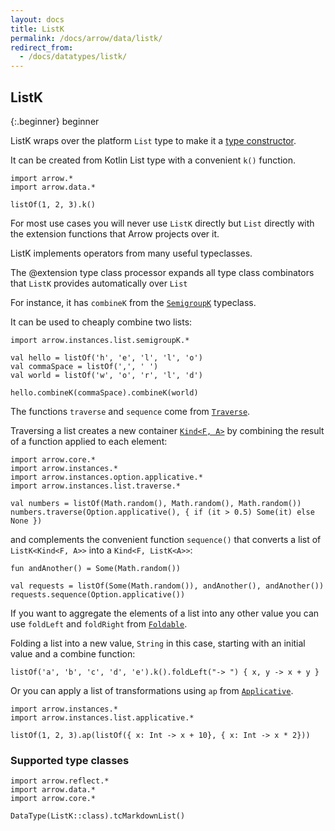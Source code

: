```yaml
---
layout: docs
title: ListK
permalink: /docs/arrow/data/listk/
redirect_from:
  - /docs/datatypes/listk/
---
```


## ListK

{:.beginner}
beginner

ListK wraps over the platform `List` type to make it a [type constructor](/docs/patterns/glossary/#type-constructors).

It can be created from Kotlin List type with a convenient `k()` function.

```kotlin:ank
import arrow.*
import arrow.data.*

listOf(1, 2, 3).k()
```

For most use cases you will never use `ListK` directly but `List` directly with the extension functions that Arrow projects over it.

ListK implements operators from many useful typeclasses.

The @extension type class processor expands all type class combinators that `ListK` provides automatically over `List`

For instance, it has `combineK` from the [`SemigroupK`](/docs/arrow/typeclasses/semigroupk/) typeclass.

It can be used to cheaply combine two lists:

```kotlin:ank
import arrow.instances.list.semigroupK.*

val hello = listOf('h', 'e', 'l', 'l', 'o')
val commaSpace = listOf(',', ' ')
val world = listOf('w', 'o', 'r', 'l', 'd')

hello.combineK(commaSpace).combineK(world)
```

The functions `traverse` and `sequence` come from [`Traverse`](/docs/arrow/typeclasses/traverse/).

Traversing a list creates a new container [`Kind<F, A>`](/docs/patterns/glossary/#type-constructors) by combining the result of a function applied to each element:

```kotlin:ank
import arrow.core.*
import arrow.instances.*
import arrow.instances.option.applicative.*
import arrow.instances.list.traverse.*

val numbers = listOf(Math.random(), Math.random(), Math.random())
numbers.traverse(Option.applicative(), { if (it > 0.5) Some(it) else None })
```

and complements the convenient function `sequence()` that converts a list of `ListK<Kind<F, A>>` into a `Kind<F, ListK<A>>`:

```kotlin:ank
fun andAnother() = Some(Math.random())

val requests = listOf(Some(Math.random()), andAnother(), andAnother())
requests.sequence(Option.applicative())
```

If you want to aggregate the elements of a list into any other value you can use `foldLeft` and `foldRight` from [`Foldable`](/docs/arrow/typeclasses/foldable).

Folding a list into a new value, `String` in this case, starting with an initial value and a combine function:

```kotlin:ank
listOf('a', 'b', 'c', 'd', 'e').k().foldLeft("-> ") { x, y -> x + y }
```

Or you can apply a list of transformations using `ap` from [`Applicative`](/docs/arrow/typeclasses/applicative/).

```kotlin:ank
import arrow.instances.*
import arrow.instances.list.applicative.*

listOf(1, 2, 3).ap(listOf({ x: Int -> x + 10}, { x: Int -> x * 2}))
```

### Supported type classes

```kotlin:ank:replace
import arrow.reflect.*
import arrow.data.*
import arrow.core.*

DataType(ListK::class).tcMarkdownList()
```
